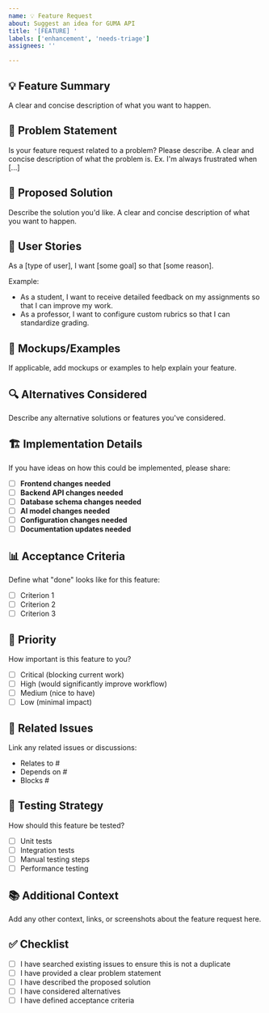```yaml
---
name: 💡 Feature Request
about: Suggest an idea for GUMA API
title: '[FEATURE] '
labels: ['enhancement', 'needs-triage']
assignees: ''

---
```


## 💡 Feature Summary
A clear and concise description of what you want to happen.

## 🎯 Problem Statement
Is your feature request related to a problem? Please describe.
A clear and concise description of what the problem is. Ex. I'm always frustrated when [...]

## 💭 Proposed Solution
Describe the solution you'd like.
A clear and concise description of what you want to happen.

## 🔄 User Stories
As a [type of user], I want [some goal] so that [some reason].

Example:
- As a student, I want to receive detailed feedback on my assignments so that I can improve my work.
- As a professor, I want to configure custom rubrics so that I can standardize grading.

## 🎨 Mockups/Examples
If applicable, add mockups or examples to help explain your feature.


## 🔍 Alternatives Considered
Describe any alternative solutions or features you've considered.

## 🏗️ Implementation Details
If you have ideas on how this could be implemented, please share:

- [ ] **Frontend changes needed**
- [ ] **Backend API changes needed**
- [ ] **Database schema changes needed**
- [ ] **AI model changes needed**
- [ ] **Configuration changes needed**
- [ ] **Documentation updates needed**

## 📊 Acceptance Criteria
Define what "done" looks like for this feature:

- [ ] Criterion 1
- [ ] Criterion 2
- [ ] Criterion 3

## 🎯 Priority
How important is this feature to you?

- [ ] Critical (blocking current work)
- [ ] High (would significantly improve workflow)
- [ ] Medium (nice to have)
- [ ] Low (minimal impact)

## 🔗 Related Issues
Link any related issues or discussions:

- Relates to #
- Depends on #
- Blocks #

## 🧪 Testing Strategy
How should this feature be tested?

- [ ] Unit tests
- [ ] Integration tests
- [ ] Manual testing steps
- [ ] Performance testing

## 📚 Additional Context
Add any other context, links, or screenshots about the feature request here.

## ✅ Checklist
- [ ] I have searched existing issues to ensure this is not a duplicate
- [ ] I have provided a clear problem statement
- [ ] I have described the proposed solution
- [ ] I have considered alternatives
- [ ] I have defined acceptance criteria